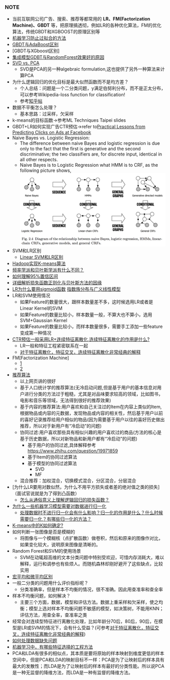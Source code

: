 ### NOTE

+ 当前互联网公司广告、搜索、推荐等都常用的 **LR、FM(Factorization Machine)、GBDT** 等，把原理搞透彻，例如LR的各种优化算法，FM的优化算法，传统GBDT和XGBOOST的原理区别等
+ [机器学习防止过拟合的方法](https://www.zhihu.com/question/59201590)
+ [GBDT与AdaBoost区别](https://www.zhihu.com/question/54626685)
+ [GBDT与XGboost区别]
+ [集成模型GDBT与RandomForest效果好的原因](https://www.zhihu.com/question/51818176)
+ [SVD vs. PCA](https://www.zhihu.com/question/38319536)
  + SVD是PCA的另一种algebraic formulation,这也提供了另外一种算法来计算PCA
+ 为什么逻辑回归的优化目标是最大似然函数而不是均方差？
  + 个人总结：问题是一个二分类问题，y满足伯努利分布，而不是正太分布，可以参考Wikipedia-loss function for classification!
  + 参考[知乎帖](https://www.zhihu.com/question/24900876)
+ 数据不平衡怎么处理？
  + 基本思路：过采样，欠采样
+ k-means的目标函数->参考ML Techniques Taipei slides
+ GBDT+LR如何实现广告CTR预估->refer to[Practical Lessons from Predicting Clicks on Ads at Facebook](https://pdfs.semanticscholar.org/daf9/ed5dc6c6bad5367d7fd8561527da30e9b8dd.pdf)
+ Naive Bayes vs. Logistic Regression:
  + The difference between naive Bayes and logistic regression is due only to the fact that the first is generative and the second discriminative; the two classifiers are, for discrete input, identical in all other respects.
  + Naive Bayes is to Logistic Regression what HMM is to CRF, as the following picture shows,
  ![Relationship](Img/HMM-CRF-NB-LR.png)
+ SVM和LR区别
  + [Linear SVM和LR区别](https://www.zhihu.com/question/26768865)
+ [Hadoop实现K-means算法](http://blog.csdn.net/nwpuwyk/article/details/29564249)
+ [频率学派和贝叶斯学派有什么不同？](https://www.zhihu.com/question/20587681)
+ [如何理解95%置信区间](https://www.zhihu.com/question/26419030)
+ [详细解析损失函数正则化与贝叶斯方法的因缘](https://zhuanlan.zhihu.com/p/20620638)
+ [LR为什么要用sigmoid函数](https://www.zhihu.com/question/35322351) [指数族分布与广义线性模型](http://blog.csdn.net/u011467621/article/details/48197943)
+ LR和SVM使用情况
  * 如果Feature的数量很大，跟样本数量差不多，这时候选用LR或者是Linear Kernel的SVM
  * 如果Feature的数量比较小，样本数量一般，不算大也不算小，选用SVM+Gaussian Kernel
  * 如果Feature的数量比较小，而样本数量很多，需要手工添加一些feature变成第一种情况
+ [CTR预估一般采用LR+连续特征离散化,连续特征离散化的作用是什么?](https://www.zhihu.com/question/31989952)
  + LR一般和特征工程紧密联系在一起
  + [对于特征离散化，特征交叉，连续特征离散化非常经典的解释](http://blog.csdn.net/lujiandong1/article/details/52412123)
+ FM[Factorization Machine]
  + [1](https://tech.meituan.com/deep-understanding-of-ffm-principles-and-practices.html#mjx-eqn-eqfm)
  + [2](https://tracholar.github.io/machine-learning/2017/03/10/factorization-machine.html)
+ [推荐算法](https://www.ibm.com/developerworks/cn/web/1103_zhaoct_recommstudy1/index.html)
  + 以上网页讲的很好
  + 基于人口统计学的推荐算法(无冷启动问题,但是基于用户的基本信息对用户进行分类的方法过于粗糙，尤其是对品味要求较高的领域，比如图书，电影和音乐等领域，无法得到很好的推荐效果)
  + 基于内容的推荐算法:用户喜欢和自己关注过的Item在内容上类似的Item,根据物品或内容的元数据，发现物品或内容的相关性，然后基于用户以前的喜好记录推荐给用户相似的物品(因为需要基于用户以往的喜好历史做出推荐，所以对于新用户有“冷启动”的问题)
  + 协同过滤:用户喜欢那些具有相似兴趣的用户喜欢过的商品(方法的核心是基于历史数据，所以对新物品和新用户都有“冷启动”的问题)
    + 基于用户的协同过滤,具体解释参考 https://www.zhihu.com/question/19971859
    + 基于Item的协同过滤算法
    + 基于模型的协同过滤算法
      + SVD
      + MF
  + 混合推荐：加权混合，切换模式混合，分区混合，分层混合
+ [为什么LR要用对数似然，为什么不用平方损失或者差的绝对值之类的损失]（面试官说就是为了得到凸函数）
  - [怎么从通俗意义上理解逻辑回归的损失函数？](https://www.zhihu.com/question/47744216?from=profile_question_card)
+ [为什么一些机器学习模型需要对数据进行归一化](http://www.cnblogs.com/LBSer/p/4440590.html)
  - [处理数据时不进行归一化会有什么影响？归一化的作用是什么？什么时候需要归一化？有哪些归一化的方法？](https://www.zhihu.com/question/20455227)
+ [K-means中的K如何确定?](https://www.zhihu.com/question/29208148/answer/43812335)
+ 如何判断一张图像是否是模糊的
  - 将图像与一个模糊核（点扩散函数）做卷积，然后和原来的图像作对比，如果变化较大，说明原来图像是清晰的。
+ Random Forest和SVM的使用场景
  - SVM在动辄超高维的文本分类问题中特别受欢迎，可惜内存消耗大，难以解释，运行和调参也有些烦人。而随机森林却刚好避开了这些缺点，比较实用
+ [宏平均和微平均区别](http://blog.csdn.net/u012856866/article/details/52701857)
+ 一般二分类的问题用什么评价指标呢？
  + 分类准确率，但是样本不均衡的情况，很不准确。因此用查准率和查全率
+ 样本不均衡问题，如何解决？
  + 主要三个方面，数据，模型和评估方法。数据上重采样和欠采样，使之均衡；模型上选对样本不均衡问题不敏感的模型，如决策树，不能用KNN；评估方法，用查全率，查准率之类
+ 经常会对连续型特征进行离散化处理，比如年龄分70后，80后，90后，在模型是LR或SVM的情况下，会有什么受益？(可参考[对于特征离散化，特征交叉，连续特征离散化非常经典的解释](http://blog.csdn.net/lujiandong1/article/details/52412123))
+ [如何处理数据缺失问题](https://www.zhihu.com/question/26639110)
+ [机器学习中，有哪些特征选择的工程方法](https://www.zhihu.com/question/28641663)
+ PCA和LDA有很多的相似点，其本质是要将原始的样本映射到维度更低的样本空间中，但是PCA和LDA的映射目标不一样：PCA是为了让映射后的样本具有最大的发散性；而LDA是为了让映射后的样本有最好的分类性能。所以说PCA是一种无监督的降维方法，而LDA是一种有监督的降维方法。
